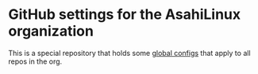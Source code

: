 # GitHub settings for the AsahiLinux organization

This is a special repository that holds some [global configs](https://docs.github.com/en/communities/setting-up-your-project-for-healthy-contributions/creating-a-default-community-health-file) that apply to all repos in the org.


